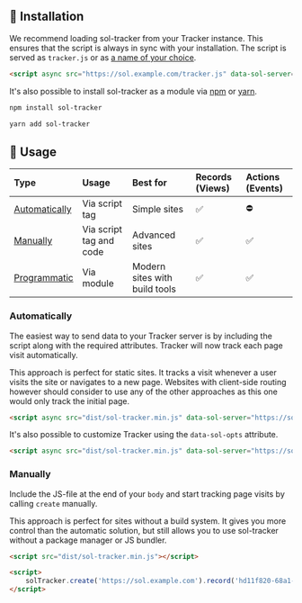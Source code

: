 ## 🚀 Installation

We recommend loading sol-tracker from your Tracker instance. This ensures that the script is always in sync with your installation. The script is served as `tracker.js` or as [a name of your choice](https://github.com/electerious/Tracker/blob/master/docs/Options.md#tracker).

```html
<script async src="https://sol.example.com/tracker.js" data-sol-server="https://sol.example.com" data-sol-domain-id="hd11f820-68a1-11e6-8047-79c0c2d9bce0"></script>
```

It's also possible to install sol-tracker as a module via [npm](https://npmjs.com) or [yarn](https://yarnpkg.com).

```sh
npm install sol-tracker
```

```sh
yarn add sol-tracker
```

## 🤗 Usage

| Type                            | Usage                   | Best for                      | Records (Views) | Actions (Events) |
| :------------------------------ | :---------------------- | :---------------------------- | :-------------- | :--------------- |
| [Automatically](#automatically) | Via script tag          | Simple sites                  | ✅              | ⛔️               |
| [Manually](#manually)           | Via script tag and code | Advanced sites                | ✅              | ✅               |
| [Programmatic](#programmatic)   | Via module              | Modern sites with build tools | ✅              | ✅               |

### Automatically

The easiest way to send data to your Tracker server is by including the script along with the required attributes. Tracker will now track each page visit automatically.

This approach is perfect for static sites. It tracks a visit whenever a user visits the site or navigates to a new page. Websites with client-side routing however should consider to use any of the other approaches as this one would only track the initial page.

```html
<script async src="dist/sol-tracker.min.js" data-sol-server="https://sol.example.com" data-sol-domain-id="hd11f820-68a1-11e6-8047-79c0c2d9bce0"></script>
```

It's also possible to customize Tracker using the `data-sol-opts` attribute.

```html
<script async src="dist/sol-tracker.min.js" data-sol-server="https://sol.example.com" data-sol-domain-id="hd11f820-68a1-11e6-8047-79c0c2d9bce0" data-sol-opts='{ "ignoreLocalhost": true }'></script>
```

### Manually

Include the JS-file at the end of your `body` and start tracking page visits by calling `create` manually.

This approach is perfect for sites without a build system. It gives you more control than the automatic solution, but still allows you to use sol-tracker without a package manager or JS bundler.

```html
<script src="dist/sol-tracker.min.js"></script>

<script>
	solTracker.create('https://sol.example.com').record('hd11f820-68a1-11e6-8047-79c0c2d9bce0')
</script>
```